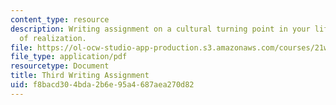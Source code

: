 ```yaml
---
content_type: resource
description: Writing assignment on a cultural turning point in your life or a moment
  of realization.
file: https://ol-ocw-studio-app-production.s3.amazonaws.com/courses/21w-731-4-writing-and-experience-spring-2002/f8bacd304bda2b6e95a4687aea270d82_assignment3.pdf
file_type: application/pdf
resourcetype: Document
title: Third Writing Assignment
uid: f8bacd30-4bda-2b6e-95a4-687aea270d82
---
```

